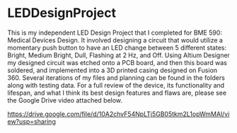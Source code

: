# LEDDesignProject
This is my independent LED Design Project that I completed for BME 590: Medical Devices Design. It involved designing a circuit that would utilize a momentary push button to have an LED change between 5 different states: Bright, Medium Bright, Dull, Flashing at 2 Hz, and Off. Using Altium Designer my designed circuit was etched onto a PCB board, and then this board was soldered, and implemented into a 3D printed casing designed on Fusion 360. Several iterations of my files and planning can be found in the folders along with testing data. For a full review of the device, its functionality and lifespan, and what I think its best design features and flaws are, please see the Google Drive video attached below.

https://drive.google.com/file/d/10A2chvF54NpLTj5GB05tkm2L1opWmMAl/view?usp=sharing
